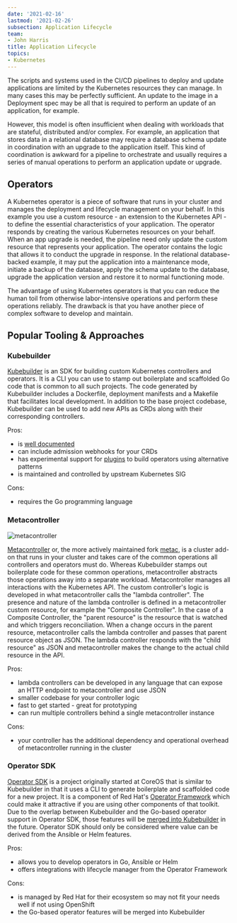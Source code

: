 ```yaml
---
date: '2021-02-16'
lastmod: '2021-02-26'
subsection: Application Lifecycle
team:
- John Harris
title: Application Lifecycle
topics:
- Kubernetes
---
```


The scripts and systems used in the CI/CD pipelines to deploy and update
applications are limited by the Kubernetes resources they can manage.  In many
cases this may be perfectly sufficient.  An update to the image in a Deployment
spec may be all that is required to perform an update of an application, for
example.

However, this model is often insufficient
when dealing with workloads that are stateful, distributed and/or complex.
For example, an application that stores data in a relational database may require
a database schema update in coordination with an upgrade to the application itself.
This kind of coordination is awkward for a pipeline to orchestrate and usually
requires a series of manual operations to perform an application update or
upgrade.

## Operators

A Kubernetes operator is a piece of software that runs in your cluster and
manages the deployment and lifecycle management on your behalf.  In this
example you use a custom resource - an extension to the Kubernetes
API - to define the essential characteristics of your application.  The operator
responds by creating the various Kubernetes resources on your behalf.  When
an app upgrade is needed, the pipeline need only update the custom resource that
represents your application.  The operator contains the logic that allows it to
conduct the upgrade in response.  In the relational database-backed example, it
may put the application into a maintenance mode, initiate a backup of the
database, apply the schema update to the database, upgrade the application
version and restore it to normal functioning mode.

The advantage of using Kubernetes operators is that you can reduce the human
toil from otherwise labor-intensive operations and perform these operations
reliably.  The drawback is that you have another piece of complex software to
develop and maintain.

## Popular Tooling & Approaches

### Kubebuilder

[Kubebuilder](https://github.com/kubernetes-sigs/kubebuilder) is an SDK for
building custom Kubernetes controllers and operators.  It is a CLI you can use
to stamp out boilerplate and scaffolded Go code that is common to all such projects.
The code generated by Kubebuilder includes a Dockerfile, deployment manifests and a
Makefile that facilitates local development.  In addition to the base project
codebase, Kubebuilder can be used to add new APIs as CRDs along with their
corresponding controllers.

Pros:

* is [well documented](https://book.kubebuilder.io/)
* can include admission webhooks for your CRDs
* has experimental support for
  [plugins](https://github.com/kubernetes-sigs/kubebuilder/tree/master/plugins)
  to build operators using alternative patterns
* is maintained and controlled by upstream Kubernetes SIG

Cons:

* requires the Go programming language

### Metacontroller

![metacontroller](/images/guides/kubernetes/app-lifecycle/metacontroller.png)

[Metacontroller](https://github.com/GoogleCloudPlatform/metacontroller) or, the
more actively maintained fork [metac](https://github.com/AmitKumarDas/metac), is
a cluster add-on that runs in your cluster and takes care of the common
operations all controllers and operators must do.  Whereas Kubebuilder stamps
out boilerplate code for these common operations, metacontroller abstracts
those operations away into a separate workload.  Metacontroller manages all
interactions with the Kubernetes API.  The custom controller's logic is
developed in what metacontroller calls the "lambda controller".  The presence
and nature of the lambda controller is defined in a metacontroller custom
resource, for example the "Composite Controller".  In the case of a Composite
Controller, the "parent resource" is the resource that is watched and which
triggers reconciliation.  When a change occurs in the parent resource,
metacontroller calls the lambda controller and passes that parent resource
object as JSON.  The lambda controller responds with the "child resource" as
JSON and metacontroller makes the change to the actual child resource in the API.

Pros:

* lambda controllers can be developed in any language that can expose an HTTP
  endpoint to metacontroller and use JSON
* smaller codebase for your controller logic
* fast to get started - great for prototyping
* can run multiple controllers behind a single metacontroller instance

Cons:

* your controller has the additional dependency and operational overhead of
  metacontroller running in the cluster

### Operator SDK

[Operator SDK](https://github.com/operator-framework/operator-sdk) is a project
originally started at CoreOS that is similar to Kubebuilder in that it uses a
CLI to generate boilerplate and scaffolded code for a new project.  It is a
component of Red Hat's [Operator Framework](https://github.com/operator-framework)
which could make it attractive if you are using other components of that toolkit.
Due to the overlap between Kubebuilder and the Go-based operator support in
Operator SDK, those features will be [merged into
Kubebuilder](https://github.com/kubernetes-sigs/kubebuilder/blob/master/designs/integrating-kubebuilder-and-osdk.md)
in the future.  Operator SDK should only be considered where value can be
derived from the Ansible or Helm features.

Pros:

* allows you to develop operators in Go, Ansible or Helm
* offers integrations with lifecycle manager from the Operator Framework

Cons:

* is managed by Red Hat for their ecosystem so may not fit your needs well if
  not using OpenShift
* the Go-based operator features will be merged into Kubebuilder